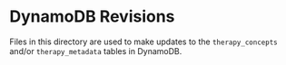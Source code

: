 # DynamoDB Revisions
Files in this directory are used to make updates to the `therapy_concepts` and/or `therapy_metadata` tables in DynamoDB.